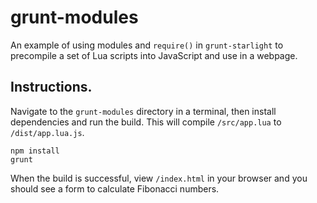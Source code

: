 # grunt-modules

An example of using modules and `require()` in `grunt-starlight` to precompile a set of Lua scripts into JavaScript and use in a webpage.


## Instructions.

Navigate to the `grunt-modules` directory in a terminal, then install dependencies and run the build. 
This will compile `/src/app.lua` to `/dist/app.lua.js`. 

```
npm install
grunt
```

When the build is successful, view `/index.html` in your browser and you should see a form to calculate Fibonacci numbers.
